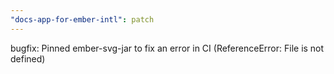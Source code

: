 ```yaml
---
"docs-app-for-ember-intl": patch
---
```


bugfix: Pinned ember-svg-jar to fix an error in CI (ReferenceError: File is not defined)
